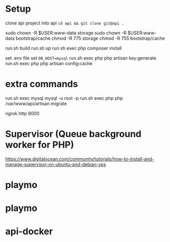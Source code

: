 # Setup

clone api project into api
`cd api && git clone git@api .`

sudo chown -R $USER:www-data storage
sudo chown -R $USER:www-data bootstrap/cache
chmod -R 775 storage
chmod -R 755 bootstrap/cache

run.sh build
run.sh up
run.sh exec php composer install

set .env file
set `DB_HOST=mysql`
run.sh exec php php artisan key:generate
run.sh exec php php artisan config:cache

# extra commands

run.sh exec mysql mysql -u root -p
run.sh exec php php /var/www/api/artisan migrate

ngrok http 8000

# Supervisor (Queue background worker for PHP)

https://www.digitalocean.com/community/tutorials/how-to-install-and-manage-supervisor-on-ubuntu-and-debian-vps

# playmo

# playmo

# api-docker
